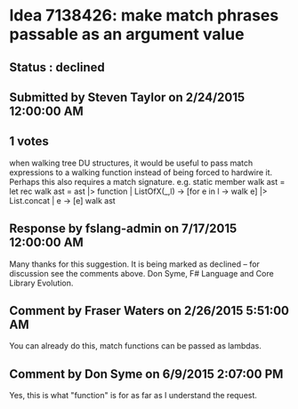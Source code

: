 # Idea 7138426: make match phrases passable as an argument value #

## Status : declined

## Submitted by Steven Taylor on 2/24/2015 12:00:00 AM

## 1 votes

when walking tree DU structures, it would be useful to pass match expressions to a walking function instead of being forced to hardwire it. Perhaps this also requires a match signature.
e.g.
static member walk ast =
let rec walk ast = ast |> function | ListOfX(_,l) -> [for e in l -> walk e] |> List.concat | e -> [e]
walk ast

## Response by fslang-admin on 7/17/2015 12:00:00 AM

Many thanks for this suggestion. It is being marked as declined – for discussion see the comments above.
Don Syme, F# Language and Core Library Evolution.


## Comment by Fraser Waters on 2/26/2015 5:51:00 AM

You can already do this, match functions can be passed as lambdas.

## Comment by Don Syme on 6/9/2015 2:07:00 PM

Yes, this is what "function" is for as far as I understand the request.
